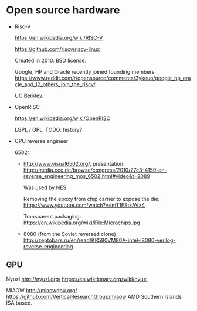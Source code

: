 # Open source hardware

-   Risc-V

    https://en.wikipedia.org/wiki/RISC-V

    https://github.com/riscv/riscv-linux

    Created in 2010. BSD license.

    Google, HP and Oracle recently joined founding members https://www.reddit.com/r/opensource/comments/3ykeuo/google_hp_oracle_and_12_others_join_the_riscv/

    UC Berkley.

-   OpenRISC

    https://en.wikipedia.org/wiki/OpenRISC

    LGPL / GPL. TODO: history?

-   CPU reverse engineer

    6502:

    -   <http://www.visual6502.org/>, presentation: <http://media.ccc.de/browse/congress/2010/27c3-4159-en-reverse_engineering_mos_6502.html#video&t=2089>

        Was used by NES.

        Removing the epoxy from chip carrier to expose the die: <https://www.youtube.com/watch?v=mT1FStxAVz4>

        Transparent packaging: <https://en.wikipedia.org/wiki/File:Microchips.jpg>

    -   8080 (from the Soviet reversed clone) <http://zeptobars.ru/en/read/KR580VM80A-intel-i8080-verilog-reverse-engineering>


## GPU

Nyuzi <http://nyuzi.org/> <https://en.wiktionary.org/wiki/nyuzi>

MIAOW <http://miaowgpu.org/> <https://github.com/VerticalResearchGroup/miaow> AMD Southern Islands ISA based.
